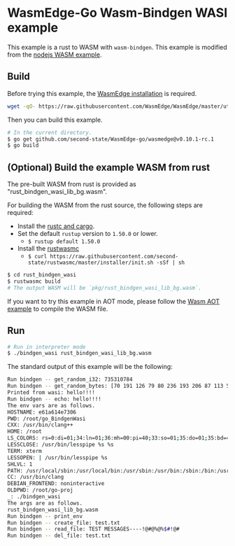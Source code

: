 # WasmEdge-Go Wasm-Bindgen WASI example

This example is a rust to WASM with `wasm-bindgen`. This example is modified from the [nodejs WASM example](https://github.com/second-state/wasm-learning/tree/master/nodejs/wasi).

## Build

Before trying this example, the [WasmEdge installation](https://wasmedge.org/book/en/start/install.html) is required.

```bash
wget -qO- https://raw.githubusercontent.com/WasmEdge/WasmEdge/master/utils/install.sh | bash -s -- -v 0.10.1-rc.1
```

Then you can build this example.

```bash
# In the current directory.
$ go get github.com/second-state/WasmEdge-go/wasmedge@v0.10.1-rc.1
$ go build
```

## (Optional) Build the example WASM from rust

The pre-built WASM from rust is provided as "rust_bindgen_wasi_lib_bg.wasm".

For building the WASM from the rust source, the following steps are required:

* Install the [rustc and cargo](https://www.rust-lang.org/tools/install).
* Set the default `rustup` version to `1.50.0` or lower.
  * `$ rustup default 1.50.0`
* Install the [rustwasmc](https://github.com/second-state/rustwasmc)
  * `$ curl https://raw.githubusercontent.com/second-state/rustwasmc/master/installer/init.sh -sSf | sh`

```bash
$ cd rust_bindgen_wasi
$ rustwasmc build
# The output WASM will be `pkg/rust_bindgen_wasi_lib_bg.wasm`.
```

If you want to try this example in AOT mode, please follow the [Wasm AOT example](https://github.com/second-state/WasmEdge-go-examples/tree/master/go_WasmAOT) to compile the WASM file.

## Run

```bash
# Run in interpreter mode
$ ./bindgen_wasi rust_bindgen_wasi_lib_bg.wasm
```

The standard output of this example will be the following:

```bash
Run bindgen -- get_random_i32: 735310784
Run bindgen -- get_random_bytes: [70 191 126 79 80 236 193 206 87 113 5 143 82 61 35 57 205 64 139 169 54 116 167 61 221 244 220 134 172 30 19 94 87 36 153 236 71 204 49 68 50 60 192 1 139 191 183 225 110 81 16 240 51 195 254 206 51 28 209 208 111 80 60 70 10 36 103 247 159 201 246 136 19 108 201 189 185 169 227 225 135 47 39 232 140 189 156 47 242 57 149 6 199 39 244 66 76 237 7 47 210 69 224 39 161 85 102 35 138 215 4 231 115 164 105 127 83 240 21 86 185 182 48 217 6 90 22 142]
Printed from wasi: hello!!!!
Run bindgen -- echo: hello!!!!
The env vars are as follows.
HOSTNAME: e61a614e7306
PWD: /root/go_BindgenWasi
CXX: /usr/bin/clang++
HOME: /root
LS_COLORS: rs=0:di=01;34:ln=01;36:mh=00:pi=40;33:so=01;35:do=01;35:bd=40;33;01:cd=40;33;01:or=40;31;01:mi=00:su=37;41:sg=30;43:ca=30;41:tw=30;42:ow=34;42:st=37;44:ex=01;32:*.tar=01;31:*.tgz=01;31:*.arc=01;31:*.arj=01;31:*.taz=01;31:*.lha=01;31:*.lz4=01;31:*.lzh=01;31:*.lzma=01;31:*.tlz=01;31:*.txz=01;31:*.tzo=01;31:*.t7z=01;31:*.zip=01;31:*.z=01;31:*.dz=01;31:*.gz=01;31:*.lrz=01;31:*.lz=01;31:*.lzo=01;31:*.xz=01;31:*.zst=01;31:*.tzst=01;31:*.bz2=01;31:*.bz=01;31:*.tbz=01;31:*.tbz2=01;31:*.tz=01;31:*.deb=01;31:*.rpm=01;31:*.jar=01;31:*.war=01;31:*.ear=01;31:*.sar=01;31:*.rar=01;31:*.alz=01;31:*.ace=01;31:*.zoo=01;31:*.cpio=01;31:*.7z=01;31:*.rz=01;31:*.cab=01;31:*.wim=01;31:*.swm=01;31:*.dwm=01;31:*.esd=01;31:*.jpg=01;35:*.jpeg=01;35:*.mjpg=01;35:*.mjpeg=01;35:*.gif=01;35:*.bmp=01;35:*.pbm=01;35:*.pgm=01;35:*.ppm=01;35:*.tga=01;35:*.xbm=01;35:*.xpm=01;35:*.tif=01;35:*.tiff=01;35:*.png=01;35:*.svg=01;35:*.svgz=01;35:*.mng=01;35:*.pcx=01;35:*.mov=01;35:*.mpg=01;35:*.mpeg=01;35:*.m2v=01;35:*.mkv=01;35:*.webm=01;35:*.ogm=01;35:*.mp4=01;35:*.m4v=01;35:*.mp4v=01;35:*.vob=01;35:*.qt=01;35:*.nuv=01;35:*.wmv=01;35:*.asf=01;35:*.rm=01;35:*.rmvb=01;35:*.flc=01;35:*.avi=01;35:*.fli=01;35:*.flv=01;35:*.gl=01;35:*.dl=01;35:*.xcf=01;35:*.xwd=01;35:*.yuv=01;35:*.cgm=01;35:*.emf=01;35:*.ogv=01;35:*.ogx=01;35:*.aac=00;36:*.au=00;36:*.flac=00;36:*.m4a=00;36:*.mid=00;36:*.midi=00;36:*.mka=00;36:*.mp3=00;36:*.mpc=00;36:*.ogg=00;36:*.ra=00;36:*.wav=00;36:*.oga=00;36:*.opus=00;36:*.spx=00;36:*.xspf=00;36:
LESSCLOSE: /usr/bin/lesspipe %s %s
TERM: xterm
LESSOPEN: | /usr/bin/lesspipe %s
SHLVL: 1
PATH: /usr/local/sbin:/usr/local/bin:/usr/sbin:/usr/bin:/sbin:/bin:/usr/local/go/bin
CC: /usr/bin/clang
DEBIAN_FRONTEND: noninteractive
OLDPWD: /root/go-proj
_: ./bindgen_wasi
The args are as follows.
rust_bindgen_wasi_lib_bg.wasm
Run bindgen -- print_env
Run bindgen -- create_file: test.txt
Run bindgen -- read_file: TEST MESSAGES----!@#@%@%$#!@#
Run bindgen -- del_file: test.txt
```
